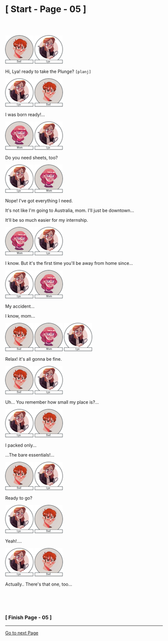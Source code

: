 #						     [ Start - Page - 05 ]
<br>
<br>


![](images/Dad.png)	![](images/Lya-01.png)			
		     
Hi, Lya! ready to take the Plunge? `[plənj]`

![](images/Lya-01.png)  ![](images/Dad.png)	

I was born ready!...

![](images/Mom.png)  ![](images/Lya-01.png)

Do you need sheets, too?

![](images/Lya-01.png)  ![](images/Mom.png)

Nope! I've got everything I need.

It's not like I'm going to Australia, mom. I'll just be downtown...

It'll be so much easier for my internship.

![](images/Mom.png)  ![](images/Lya-01.png)

I know. But it's the first time you'll be away from home since...

![](images/Lya-01.png)  ![](images/Mom.png) 

My accident...

I know, mom...

![](images/Dad.png)  ![](images/Mom.png) ![](images/Lya-01.png) 

Relax! it's all gonna be fine.

![](images/Dad.png)   ![](images/Lya-01.png)

Uh... You remember how small my place is?...

![](images/Lya-01.png)  ![](images/Dad.png) 

I packed only...

...The bare essentials!...

![](images/Dad.png)  ![](images/Lya-01.png) 

Ready to go?

![](images/Lya-01.png)  ![](images/Dad.png)  

Yeah!....

![](images/Lya-01.png)  ![](images/Dad.png)  

Actually.. There's that one, too...


<br>
<br>
<br>

###			             [ Finish Page - 05 ]

---
[Go to next Page](https://github.com/batistasilva/Lya-Comic-book/blob/main/Page-06.md)
				








